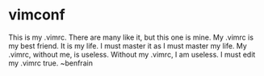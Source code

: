# vimconf
This is my .vimrc. There are many like it, but this one is mine.
My .vimrc is my best friend. It is my life. I must master it as I must master my life.
My .vimrc, without me, is useless. Without my .vimrc, I am useless. I must edit my .vimrc true.
~benfrain
